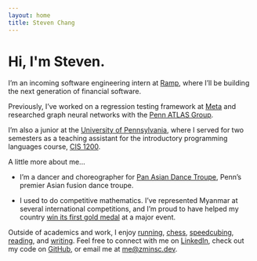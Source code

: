 ```yaml
---
layout: home
title: Steven Chang
---
```


# Hi, I'm Steven.

I’m an incoming software engineering intern at [Ramp](https://ramp.com/), where I’ll be building the next generation of financial software.

Previously, I’ve worked on a regression testing framework at [Meta](https://about.meta.com/) and researched graph neural networks with the [Penn ATLAS Group](https://web.sas.upenn.edu/pennatlas/).

I’m also a junior at the [University of Pennsylvania](https://www.upenn.edu/), where I served for two semesters as a teaching assistant for the introductory programming languages course, [CIS 1200](https://www.seas.upenn.edu/~cis120/current/).

A little more about me...

- I’m a dancer and choreographer for [Pan Asian Dance Troupe](https://www.panasiandance.com/), Penn’s premier Asian fusion dance troupe.

- I used to do competitive mathematics. I’ve represented Myanmar at several international competitions, and I’m proud to have helped my country [win its first gold medal](https://www.facebook.com/share/p/1G7vXeXbhB/) at a major event.

Outside of academics and work, I enjoy [running](https://www.strava.com/athletes/147406763), [chess](https://www.chess.com/member/steven_knight), [speedcubing](https://www.worldcubeassociation.org/persons/2025MINZ01), [reading](https://www.goodreads.com/zminsc), and [writing](https://zminsc.dev/blog). Feel free to connect with me on [LinkedIn](https://www.linkedin.com/in/zminsc/), check out my code on [GitHub](https://github.com/zminsc), or email me at [me@zminsc.dev](mailto:me@zminsc.dev).
